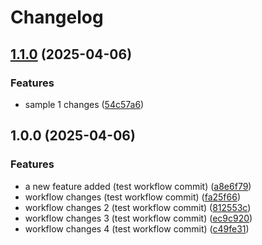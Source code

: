 # Changelog

## [1.1.0](https://github.com/jakeviado/devops-test-repo/compare/v1.0.0...v1.1.0) (2025-04-06)


### Features

* sample 1 changes ([54c57a6](https://github.com/jakeviado/devops-test-repo/commit/54c57a6acece4ba7712d972b1f35cd940d55ab06))

## 1.0.0 (2025-04-06)


### Features

* a new feature added (test workflow commit) ([a8e6f79](https://github.com/jakeviado/devops-test-repo/commit/a8e6f7911c06b2b712b36a6a8113ea7cfc2314b6))
* workflow changes (test workflow commit) ([fa25f66](https://github.com/jakeviado/devops-test-repo/commit/fa25f66f222a0797a557ab2b2bb5366ab56c57ef))
* workflow changes 2 (test workflow commit) ([812553c](https://github.com/jakeviado/devops-test-repo/commit/812553cd96e3fc71bab74f9af0e925c4f8585bbd))
* workflow changes 3 (test workflow commit) ([ec9c920](https://github.com/jakeviado/devops-test-repo/commit/ec9c920c6b91c41433ae941579c9dc70e34f31ee))
* workflow changes 4 (test workflow commit) ([c49fe31](https://github.com/jakeviado/devops-test-repo/commit/c49fe31d5c5f1c2645169fc10a6e58a07f5202e5))
